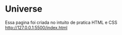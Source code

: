 # Universe
 Essa pagina foi criada no intuito de pratica HTML e CSS
 http://127.0.0.1:5500/index.html
